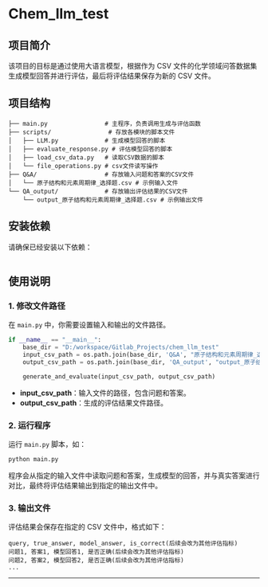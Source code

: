 

# Chem_llm_test

## 项目简介

该项目的目标是通过使用大语言模型，根据作为 CSV 文件的化学领域问答数据集生成模型回答并进行评估，最后将评估结果保存为新的 CSV 文件。

## 项目结构

```
├── main.py                # 主程序，负责调用生成与评估函数
├── scripts/                # 存放各模块的脚本文件
│   ├── LLM.py             # 生成模型回答的脚本
│   ├── evaluate_response.py # 评估模型回答的脚本
│   ├── load_csv_data.py   # 读取CSV数据的脚本
│   └── file_operations.py # csv文件读写操作
├── Q&A/                   # 存放输入问题和答案的CSV文件
│   └── 原子结构和元素周期律_选择题.csv # 示例输入文件
└── QA_output/             # 存放输出评估结果的CSV文件
    └── output_原子结构和元素周期律_选择题.csv # 示例输出文件
```

## 安装依赖

请确保已经安装以下依赖：



```bash

```

## 使用说明

### 1. 修改文件路径

在 `main.py` 中，你需要设置输入和输出的文件路径。

```python
if __name__ == "__main__":
    base_dir = "D:/workspace/Gitlab_Projects/chem_llm_test"
    input_csv_path = os.path.join(base_dir, 'Q&A', "原子结构和元素周期律_选择题.csv")  # 修改为你的CSV文件路径
    output_csv_path = os.path.join(base_dir, 'QA_output', "output_原子结构和元素周期律_选择题.csv")  # 修改为输出CSV文件的路径

    generate_and_evaluate(input_csv_path, output_csv_path)
```

- **input_csv_path**：输入文件的路径，包含问题和答案。
- **output_csv_path**：生成的评估结果文件路径。

### 2. 运行程序

运行 `main.py` 脚本，如：

```bash
python main.py
```

程序会从指定的输入文件中读取问题和答案，生成模型的回答，并与真实答案进行对比，最终将评估结果输出到指定的输出文件中。

### 3. 输出文件

评估结果会保存在指定的 CSV 文件中，格式如下：

```
query, true_answer, model_answer, is_correct(后续会改为其他评估指标)
问题1, 答案1, 模型回答1, 是否正确(后续会改为其他评估指标)
问题2, 答案2, 模型回答2, 是否正确(后续会改为其他评估指标)
...
```

---
